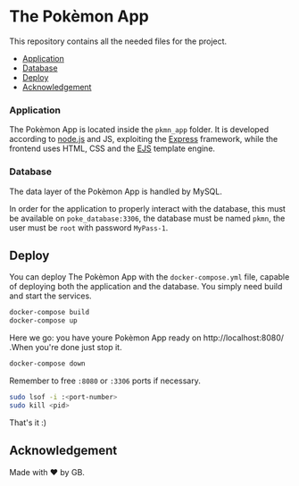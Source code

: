 # The Pokèmon App

This repository contains all the needed files for the project.

- [Application](#application)
- [Database](#database)
- [Deploy](#deploy)
- [Acknowledgement](#acknowledgement)


### Application

The Pokèmon App is located inside the `pkmn_app` folder. It is developed according to [node.js](https://nodejs.org/it/) and JS, exploiting the [Express](https://expressjs.com/) framework, while the frontend uses HTML, CSS and the [EJS](https://ejs.co/) template engine.

### Database

The data layer of the Pokèmon App is handled by MySQL.

In order for the application to properly interact with the database, this must be available on `poke_database:3306`, the database must be named `pkmn`, the user must be `root` with password `MyPass-1`.

## Deploy

You can deploy The Pokèmon App with the `docker-compose.yml` file, capable of deploying both the application and the database. You simply need build and start the services.

```sh
docker-compose build
docker-compose up
```

Here we go: you have youre Pokèmon App ready on http://localhost:8080/ .When you're done just stop it. 

```sh
docker-compose down
```

Remember to free `:8080` or `:3306` ports if necessary. 

```sh
sudo lsof -i :<port-number>
sudo kill <pid>
```

That's it :)

## Acknowledgement

Made with ❤ by GB.
